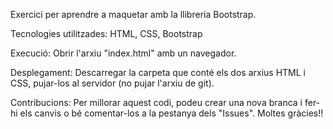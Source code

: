 Exercici per aprendre a maquetar amb la llibreria Bootstrap.

Tecnologies utilitzades: HTML, CSS, Bootstrap

Execució: Obrir l'arxiu "index.html" amb un navegador.

Desplegament: Descarregar la carpeta que conté els dos arxius HTML i CSS, pujar-los al servidor (no pujar l'arxiu de git).

Contribucions: Per millorar aquest codi, podeu crear una nova branca i fer-hi els canvis o bé comentar-los a la pestanya dels "Issues". Moltes gràcies!!
